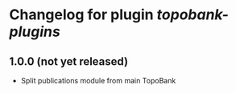 # Changelog for plugin *topobank-plugins*

## 1.0.0 (not yet released)

- Split publications module from main TopoBank
